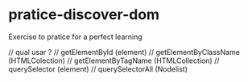 # pratice-discover-dom

Exercise to pratice for a perfect learning

// qual usar ?
// getElementById (element)
// getElementByClassName (HTMLColection)
// getElementByTagName (HTMLCollection)
// querySelector (element)
// querySelectorAll (Nodelist)

